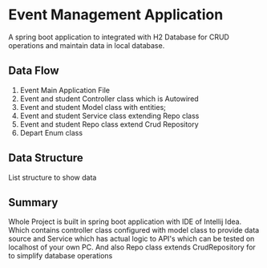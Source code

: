 
# Event Management Application 

A spring boot application to integrated with H2 Database for CRUD operations and maintain data in local database.


## Data Flow

1. Event Main Application File
2. Event and student Controller class which is Autowired
3. Event and student Model class with entities;
4. Event and student Service class extending Repo class
5. Event and student Repo class extend Crud Repository 
6. Depart Enum class
## Data Structure

List structure to show data

## Summary

Whole Project is built in spring boot application with IDE of Intellij Idea. Which contains controller class configured with model class to provide data source and Service which has actual logic to API's which can be tested on localhost of your own PC.
And also Repo class extends CrudRepository for to simplify database operations
